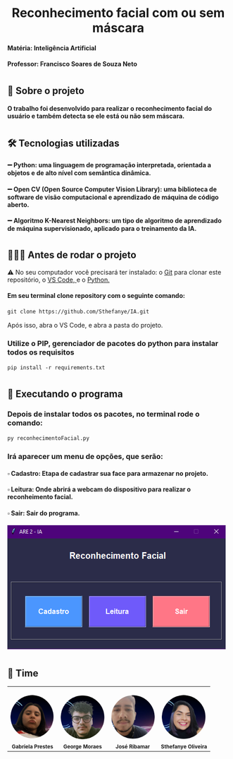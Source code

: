 <h1 align="center" > Reconhecimento facial com ou sem máscara </h1>

<div align = "start">
  <h4>Matéria: Inteligência Artificial </h4> 
  <h4>Professor: Francisco Soares de Souza Neto </h4>
</div>

<h1></h1>

<div>
    <h2> 💬 Sobre o projeto </h2>
    <h4> O trabalho foi desenvolvido para realizar o reconhecimento facial do usuário e também detecta se ele está ou não sem máscara.  </h4>
</div>

<h1></h1>

<div>
    <h2> 🛠 Tecnologias utilizadas </h2>
    <h4>  ➖ Python: uma linguagem de programação interpretada, orientada a objetos e de alto nível com semântica dinâmica. </h4>
    <h4>  ➖ Open CV (Open Source Computer Vision Library): uma biblioteca de software de visão computacional e aprendizado de máquina de código aberto.</h4>
    <h4>  ➖ Algoritmo K-Nearest Neighbors: um tipo de algoritmo de aprendizado de máquina supervisionado, aplicado para o treinamento da IA. </h4>
</div>

<h1></h1>

<div>
    <h2> 👨🏽‍💻 Antes de rodar o projeto</h2>

⚠️ No seu computador você precisará ter instalado: o <a href="https://git-scm.com/downloads">Git</a> para clonar este repositório, o <a href="https://code.visualstudio.com/">VS Code, </a>e o <a href="https://www.python.org/downloads/">Python.</a>

<h4>Em seu terminal clone repository com o seguinte comando: </h4>

```markdown
git clone https://github.com/Sthefanye/IA.git
```

Após isso, abra o VS Code, e abra a pasta do projeto.

<h3>  Utilize o PIP, gerenciador de pacotes do python para instalar todos os requisitos</h3>

```markdown 
pip install -r requirements.txt
```
</div>

<h1></h1>
<h2> 🦿 Executando o programa </h2>
<h3>  Depois de instalar todos os pacotes, no terminal rode o comando: </h3>

```markdown 
py reconhecimentoFacial.py
```
<h3> Irá aparecer um menu de opções, que serão:</h3>
<h4><b>▫️ Cadastro: Etapa de cadastrar sua face para armazenar no projeto.</h4>
<h4><b>▫️ Leitura: Onde abrirá a webcam do dispositivo para realizar o reconheimento facial.</h4>
<h4><b>▫️ Sair: Sair do programa.</h4>
  
 <img src="https://github.com/Sthefanye/IA/blob/main/Docs/Steps/menu.png" alt="Menu de opções">
<h1></h1>

<h2> 🤝 Time </h2>
<table>
<tr>
<td align="center"><br><img style="border-radius: 50%;" src="https://github.com/Sthefanye/IA/blob/main/Docs/Team/Gabriela.png" width="100px;" alt=""/><br /><sub><b>Gabriela Prestes</b></sub></a></td>
<td align="center"><br><img style="border-radius: 50%;" src="https://github.com/Sthefanye/IA/blob/main/Docs/Team/George.png" width="100px;" alt=""/><br /><sub><b>George Moraes</b></sub></a></td>
<td align="center"><br><img style="border-radius: 50%;" src="https://github.com/Sthefanye/IA/blob/main/Docs/Team/Jose.png" width="100px;" alt=""/><br /><sub><b>José Ribamar</b></sub></a></td>
<td align="center"><br><img style="border-radius: 50%;" src="https://github.com/Sthefanye/IA/blob/main/Docs/Team/Sthefanye.png" width="100px;" alt=""/><br /><sub><b>Sthefanye Oliveira</b></sub></a></td>
</tr>
</table>

